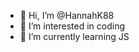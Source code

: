 - 👋 Hi, I’m @HannahK88
- 👀 I’m interested in coding 
- 🌱 I’m currently learning JS


<!---
HannahK88/HannahK88 is a ✨ special ✨ repository because its `README.md` (this file) appears on your GitHub profile.
You can click the Preview link to take a look at your changes.
--->
